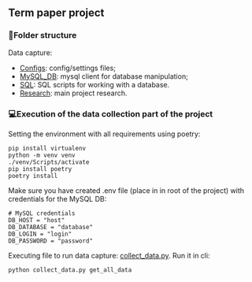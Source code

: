 ## Term paper project
### 📁Folder structure
Data capture:
* [Configs](https://github.com/missukrof/term-paper/tree/main/configs): config/settings files;
* [MySQL_DB](https://github.com/missukrof/term-paper/tree/main/mysql_db): mysql client for database manipulation;
* [SQL](https://github.com/missukrof/term-paper/tree/main/sql): SQL scripts for working with a database.
* [Research](https://github.com/missukrof/term-paper/tree/main/research): main project research.
### 💻Execution of the data collection part of the project
Setting the environment with all requirements using poetry:
```cli
pip install virtualenv
python -m venv venv
./venv/Scripts/activate
pip install poetry
poetry install
```
Make sure you have created .env file (place in in root of the project) with credentials for the MySQL DB:
```env
# MySQL credentials
DB_HOST = "host"
DB_DATABASE = "database"
DB_LOGIN = "login"
DB_PASSWORD = "password"
```
Executing file to run data capture: [collect_data.py](https://github.com/missukrof/term-paper/blob/main/collect_data.py).
Run it in cli:
```cli
python collect_data.py get_all_data
```
